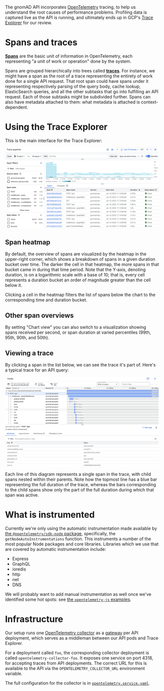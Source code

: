 The gnomAD API incorporates [OpenTelemetry](https://opentelemetry.io) tracing, to help us understand the root causes of performance problems. Profiling data is captured live as the API is running, and ultimately ends up in GCP's [Trace Explorer](https://console.cloud.google.com/traces/explorer) for our review.

# Spans and traces

[**Spans**](https://opentelemetry.io/docs/concepts/signals/traces/#spans) are the basic unit of information in OpenTelemetry, each representing "a unit of work or operation" done by the system.

Spans are grouped hierarchically into trees called [**traces**](https://opentelemetry.io/docs/concepts/signals/traces/). For instance, we might have a span as the root of a trace representing the entirety of work done for a single API request. That root span could have spans under it representing respectively parsing of the query body, cache lookup, ElasticSearch queries, and all the other subtasks that go into fulfilling an API request. Each of those subtasks might be subdivided further. Spans can also have metadata attached to them: what metadata is attached is context-dependent.

# Using the Trace Explorer

This is the main interface for the Trace Explorer:

![Trace Explorer main interface](./main_otel_interface.png)

## Span heatmap

By default, the overview of spans are visualized by the heatmap in the upper-right corner, which shows a breakdown of spans in a given duration bucket over time. The darker the cell in that heatmap, the more spans in that bucket came in during that time period. Note that the Y-axis, denoting duration, is on a logarithmic scale with a base of 10; that is, every cell represents a duration bucket an order of magnitude greater than the cell below it.

Clicking a cell in the heatmap filters the list of spans below the chart to the corresponding time and duration bucket.

## Other span overviews

By setting "Chart view" you can also switch to a visualization showing spans received per second, or span duration at varied percentiles (99th, 95th, 90th, and 50th).

## Viewing a trace

By clicking a span in the list below, we can see the trace it's part of. Here's a typical trace for an API query:

![Single trace in Trace Explorer](./otel_trace_details.png)

Each line of this diagram represents a single span in the trace, with child spans nested within their parents. Note how the topmost line has a blue bar representing the full duration of the trace, whereas the bars corresponding to the child spans show only the part of the full duration during which that span was active.

# What is instrumented

Currently we're only using the automatic instrumentation made available by [the `@opentelemetry/sdk-node` package](https://www.npmjs.com/package/@opentelemetry/sdk-node), specifically, the `getNodeAutoInstrumentations` function. This instruments a number of the most popular Node packages and core libraries. Libraries which we use that are covered by automatic instrumentation include:

- Express
- GraphQL
- ioredis
- http
- net
- DNS

We will probably want to add manual instrumentation as well once we've identified some hot spots: see [the `opentelemetry-js` examples](https://github.com/open-telemetry/opentelemetry-js/tree/main/examples).

# Infrastructure

Our setup runs one [OpenTelemetry collector](https://opentelemetry.io/docs/collector/) as a [gateway](https://opentelemetry.io/docs/collector/deployment/gateway/) per API deployment, which serves as a middleman between our API pods and Trace Explorer.

For a deployment called `foo`, the corresponding collector deployment is called `opentelemetry-collector-foo`. It exposes one service on port 4318, for accepting traces from API deployments. The correct URL for this is available to the API via the `OPENTELEMETRY_COLLECTOR_URL` environment variable.

The full configuration for the collector is in [`opentelemetry.service.yaml`](./deploy/manifests/browser/base/opentelemetry.service.yaml).
